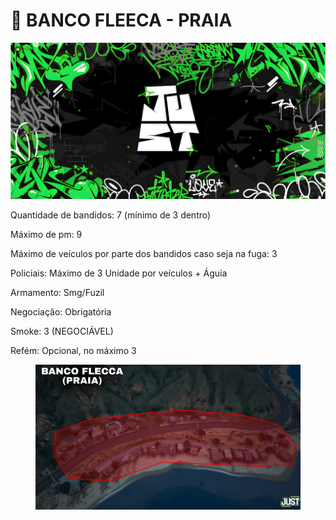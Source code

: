 # 🚧 BANCO FLEECA - PRAIA

![](../.gitbook/assets/bannerjust.png)

Quantidade de bandidos: 7 (mínimo de 3 dentro)

Máximo de pm: 9

Máximo de veículos por parte dos bandidos caso seja na fuga: 3

Policiais: Máximo de 3 Unidade por veículos + Águia

Armamento: Smg/Fuzil

Negociação: Obrigatória

Smoke: 3 (NEGOCIÁVEL)

Refém: Opcional, no máximo 3

<figure><img src="../.gitbook/assets/Captura de tela 2025-07-25 213627 (1).png" alt=""><figcaption></figcaption></figure>
